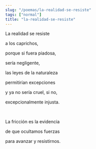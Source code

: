 ```yaml
---
slug: "/poemas/la-realidad-se-resiste"
tags: ["normal"]
title: "la-realidad-se-resiste"
---
```

La realidad se resiste

a los caprichos,

porque si fuera piadosa,

sería negligente,

las leyes de la naturaleza

permitirían excepciones

y ya no sería cruel, si no,

excepcionalmente injusta.

&nbsp;

La fricción es la evidencia

de que ocultamos fuerzas

para avanzar y resistirnos.